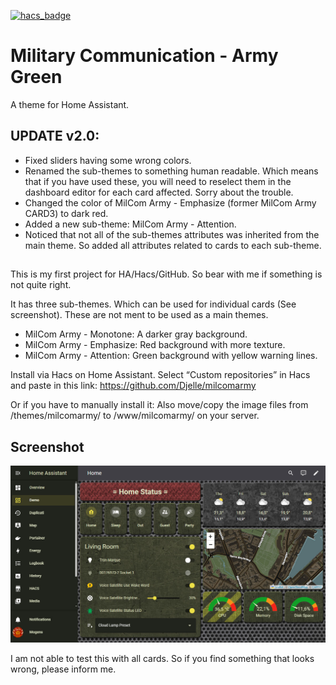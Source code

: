 [![hacs_badge](https://img.shields.io/badge/HACS-Default-blue.svg?style=for-the-badge)](https://github.com/custom-components/hacs)

# Military Communication - Army Green
A theme for Home Assistant.

## UPDATE v2.0:
- Fixed sliders having some wrong colors.
- Renamed the sub-themes to something human readable. Which means that if you have used these, you will need to reselect them in the dashboard editor for each card affected. Sorry about the trouble.
- Changed the color of MilCom Army - Emphasize (former MilCom Army CARD3) to dark red.
- Added a new sub-theme: MilCom Army - Attention.
- Noticed that not all of the sub-themes attributes was inherited from the main theme. So added all attributes related to cards to each sub-theme.

## 
This is my first project for HA/Hacs/GitHub. So bear with me if something is not quite right.

It has three sub-themes. Which can be used for individual cards (See screenshot). These are not ment to be used as a main themes.
- MilCom Army - Monotone: A darker gray background.
- MilCom Army - Emphasize: Red background with more texture.
- MilCom Army - Attention: Green background with yellow warning lines.

Install via Hacs on Home Assistant. Select “Custom repositories” in Hacs and paste in this link: https://github.com/Djelle/milcomarmy

Or if you have to manually install it: Also move/copy the image files from /themes/milcomarmy/ to /www/milcomarmy/ on your server.

## Screenshot
![Theme - Overview](docs/screenshot-2.jpg)

I am not able to test this with all cards. So if you find something that looks wrong, please inform me.
